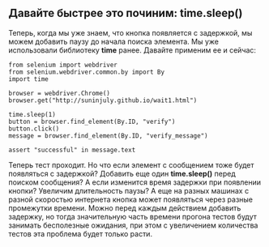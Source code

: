 <h2>Давайте быстрее это починим: time.sleep()</h2>

<p>Теперь, когда мы уже знаем, что кнопка появляется с задержкой, мы можем добавить паузу до начала&nbsp;поиска&nbsp;элемента. Мы уже использовали библиотеку <strong>time</strong> ранее. Давайте применим ее и сейчас:</p>

<pre><code class="language-python hljs"><span class="hljs-keyword">from</span> selenium <span class="hljs-keyword">import</span> webdriver
<span class="hljs-keyword">from</span> selenium.webdriver.common.by <span class="hljs-keyword">import</span> By
<span class="hljs-keyword">import</span> time

browser = webdriver.Chrome()
browser.get(<span class="hljs-string">"http://suninjuly.github.io/wait1.html"</span>)

time.sleep(<span class="hljs-number">1</span>)
button = browser.find_element(By.ID, <span class="hljs-string">"verify"</span>)
button.click()
message = browser.find_element(By.ID, <span class="hljs-string">"verify_message"</span>)

<span class="hljs-keyword">assert</span> <span class="hljs-string">"successful"</span> <span class="hljs-keyword">in</span> message.text</code></pre>

<p>Теперь тест проходит. Но что если элемент с сообщением тоже будет появляться с задержкой? Добавить еще один <strong>time.sleep()</strong> перед поиском сообщения? А если изменится время задержки при появлении кнопки? Увеличим&nbsp;длительность паузы? А еще&nbsp;на разных машинах с разной скоростью интернета кнопка может&nbsp;появляться через разные промежутки времени. Можно перед каждым действием добавить задержку, но тогда значительную часть времени прогона тестов будут занимать бесполезные ожидания, при этом с увеличением количества тестов эта проблема будет только расти.&nbsp;</p>